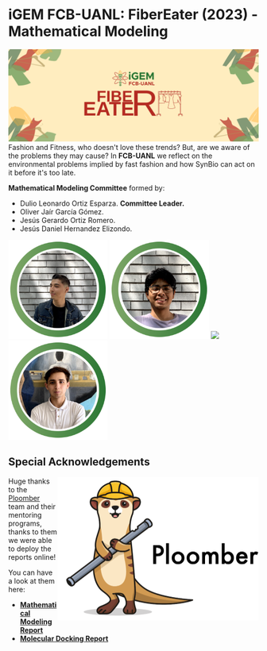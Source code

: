 # iGEM FCB-UANL: FiberEater (2023) - Mathematical Modeling 
![FiberEater_Logo2023](https://github.com/j-gorm/MathModel-FiberEater-2023-iDL-FCB-UANL/blob/main/Images/COVERGitHub.png?raw=true)
Fashion and Fitness, who doesn't love these trends? But, are we aware of the problems they may cause? 
In **FCB-UANL** we reflect on the environmental problems implied by fast fashion and how SynBio can act on it before it's too late.

**Mathematical Modeling Committee** formed by:
- Dulio Leonardo Ortiz Esparza. **Committee Leader.**
- Oliver Jaír García Gómez.
- Jesús Gerardo Ortiz Romero.
- Jesús Daniel Hernandez Elizondo. 

<p float="left">
  <img src="https://raw.githubusercontent.com/j-gorm/MathModel-FiberEater-2023-iDL-FCB-UANL/main/Images/DulioOrtiz.png" width="200" />
  <img src="https://raw.githubusercontent.com/j-gorm/MathModel-FiberEater-2023-iDL-FCB-UANL/main/Images/OliverGarcia.png" width="200" /> 
  <img src="https://raw.githubusercontent.com/j-gorm/MathModel-FiberEater-2023-iDL-FCB-UANL/main/Images/JesúsRomero.png" width="200" />
  <img src="https://raw.githubusercontent.com/j-gorm/MathModel-FiberEater-2023-iDL-FCB-UANL/main/Images/DanielHernandez.png" width="200" />
</p>

## Special Acknowledgements
<img align="right" width="405" height="289" src="https://github.com/ploomber/ploomber/blob/master/_static/logo.png?raw=true">Huge thanks to the <a href="https://github.com/ploomber/ploomber">Ploomber</a> team and their mentoring programs, thanks to them we were able to deploy the reports online!

You can have a look at them here:
- **[Mathematical Modeling Report](https://polished-scene-5114.ploomberapp.io)**
- **[Molecular Docking Report](https://curly-dew-0170.ploomberapp.io)**